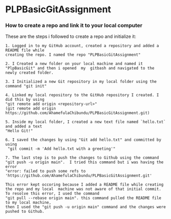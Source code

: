 # PLPBasicGitAssignment

### How to create a repo and link it to your local computer

These are the steps i followed to create a repo and initialize it:

    1. Logged in to my GitHub account, created a repository and added a README file while  
    creating the repo. I named the repo "PLPBasicGitAssignment"

    2. I Created a new folder on your local machine and named it "PlpBasicGit" and then i opened  my  gitbash and navigated to the newly created folder.

    3. I Initialized a new Git repository in my local folder using the command "git init"

    4. Linked my local repository to the GitHub repository I created. I did this by using  
    "git remote add origin <repository-url>"  
    (git remote add origin https://github.com/AhamefulaChibundu/PLPBasicGitAssignment.git)

    5. Inside my local folder, I created a new text file named `hello.txt` and added a text  
    "Hello Git!"

    6. I saved the changes by using "Git add hello.txt" and committed by using  
     "git commit -m 'Add hello.txt with a greeting'"

    7. The last step is to push the changes to Github using the command "git push -u origin main".  I tried this command but i was having the error  
    "error: failed to push some refs to 'https://github.com/AhamefulaChibundu/PLPBasicGitAssignment.git'

    This error kept occoring because I added a README file while creating the repo and my local  machine was not aware of that initial commit. To resolve this error, I used the command  
    "git pull --rebase origin main". this command pulled the README file to my local machine,  
    then I used the "git push -u origin main" command and the changes were pushed to Github.
